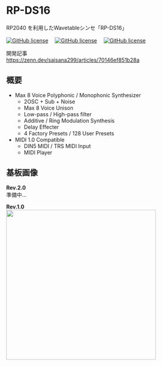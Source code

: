 # RP-DS16
RP2040 を利用したWavetableシンセ「RP-DS16」

[![GitHub license](https://img.shields.io/badge/RPS--DS16-DISP-blue)](https://github.com/Saisana299/RP-DS16-DISP)　
[![GitHub license](https://img.shields.io/badge/RP--DS16-CTRL-green)](https://github.com/Saisana299/RP-DS16-CTRL)　
[![GitHub license](https://img.shields.io/badge/RP--DS16-SYNTH-red)](https://github.com/Saisana299/RP-DS16-SYNTH)

開発記事  
https://zenn.dev/saisana299/articles/70146ef851b28a

## 概要
- Max 8 Voice Polyphonic / Monophonic Synthesizer
    - 2OSC + Sub + Noise
    - Max 8 Voice Unison
    - Low-pass / High-pass filter
    - Additive / Ring Modulation Synthesis
    - Delay Effecter
    - 4 Factory Presets / 128 User Presets
- MIDI 1.0 Compatible
    - DIN5 MIDI / TRS MIDI Input
    - MIDI Player

## 基板画像

**Rev.2.0**  
準備中...

**Rev.1.0**  
<a href="https://github.com/Saisana299/RP-DS16"><img height="400" src="https://github.com/Saisana299/RP-DS16/assets/46042980/056c6098-312a-4fc9-9aff-211faf97c3c5"></img></a><br>